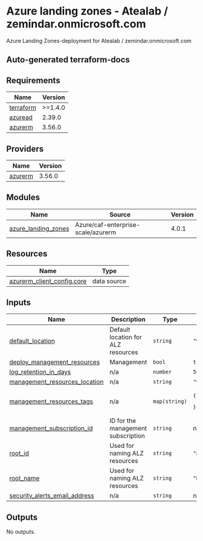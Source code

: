 # Azure landing zones - Atealab / zemindar.onmicrosoft.com

Azure Landing Zones-deployment for Atealab / zemindar.onmicrosoft.com


## Auto-generated terraform-docs
<!-- BEGIN_TF_DOCS -->
## Requirements

| Name | Version |
|------|---------|
| <a name="requirement_terraform"></a> [terraform](#requirement\_terraform) | >=1.4.0 |
| <a name="requirement_azuread"></a> [azuread](#requirement\_azuread) | 2.39.0 |
| <a name="requirement_azurerm"></a> [azurerm](#requirement\_azurerm) | 3.56.0 |

## Providers

| Name | Version |
|------|---------|
| <a name="provider_azurerm"></a> [azurerm](#provider\_azurerm) | 3.56.0 |

## Modules

| Name | Source | Version |
|------|--------|---------|
| <a name="module_azure_landing_zones"></a> [azure\_landing\_zones](#module\_azure\_landing\_zones) | Azure/caf-enterprise-scale/azurerm | 4.0.1 |

## Resources

| Name | Type |
|------|------|
| [azurerm_client_config.core](https://registry.terraform.io/providers/hashicorp/azurerm/3.56.0/docs/data-sources/client_config) | data source |

## Inputs

| Name | Description | Type | Default | Required |
|------|-------------|------|---------|:--------:|
| <a name="input_default_location"></a> [default\_location](#input\_default\_location) | Default location for ALZ resources | `string` | `"westeurope"` | no |
| <a name="input_deploy_management_resources"></a> [deploy\_management\_resources](#input\_deploy\_management\_resources) | Management | `bool` | `true` | no |
| <a name="input_log_retention_in_days"></a> [log\_retention\_in\_days](#input\_log\_retention\_in\_days) | n/a | `number` | `50` | no |
| <a name="input_management_resources_location"></a> [management\_resources\_location](#input\_management\_resources\_location) | n/a | `string` | `"westeurope"` | no |
| <a name="input_management_resources_tags"></a> [management\_resources\_tags](#input\_management\_resources\_tags) | n/a | `map(string)` | <pre>{<br>  "deployed_by_terraform": true<br>}</pre> | no |
| <a name="input_management_subscription_id"></a> [management\_subscription\_id](#input\_management\_subscription\_id) | ID for the management subscription | `string` | n/a | yes |
| <a name="input_root_id"></a> [root\_id](#input\_root\_id) | Used for naming ALZ resources | `string` | `"myorg"` | no |
| <a name="input_root_name"></a> [root\_name](#input\_root\_name) | Used for naming ALZ resources | `string` | `"My Organization"` | no |
| <a name="input_security_alerts_email_address"></a> [security\_alerts\_email\_address](#input\_security\_alerts\_email\_address) | n/a | `string` | n/a | yes |

## Outputs

No outputs.
<!-- END_TF_DOCS -->